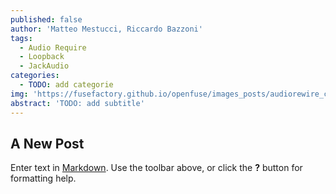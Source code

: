 ```yaml
---
published: false
author: 'Matteo Mestucci, Riccardo Bazzoni'
tags:
  - Audio Require
  - Loopback
  - JackAudio
categories:
  - TODO: add categorie
img: 'https://fusefactory.github.io/openfuse/images_posts/audiorewire_cover.jpg'
abstract: 'TODO: add subtitle'
---
```

## A New Post

Enter text in [Markdown](http://daringfireball.net/projects/markdown/). Use the toolbar above, or click the **?** button for formatting help.
